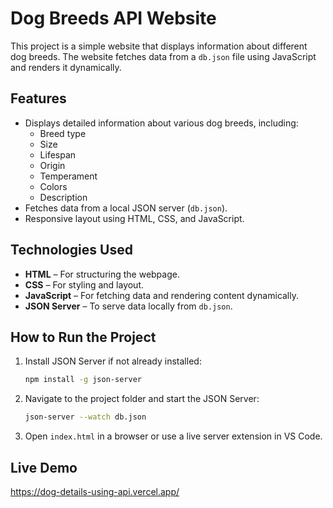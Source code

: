 # Dog Breeds API Website  

This project is a simple website that displays information about different dog breeds. The website fetches data from a `db.json` file using JavaScript and renders it dynamically.  

## Features  
- Displays detailed information about various dog breeds, including:  
  - Breed type  
  - Size  
  - Lifespan  
  - Origin  
  - Temperament  
  - Colors  
  - Description  
- Fetches data from a local JSON server (`db.json`).  
- Responsive layout using HTML, CSS, and JavaScript.  

## Technologies Used  
- **HTML** – For structuring the webpage.  
- **CSS** – For styling and layout.  
- **JavaScript** – For fetching data and rendering content dynamically.  
- **JSON Server** – To serve data locally from `db.json`.  

## How to Run the Project  
1. Install JSON Server if not already installed:  
   ```sh
   npm install -g json-server
   ```
2. Navigate to the project folder and start the JSON Server:  
   ```sh
   json-server --watch db.json
   ```
3. Open `index.html` in a browser or use a live server extension in VS Code.

## Live Demo
https://dog-details-using-api.vercel.app/
